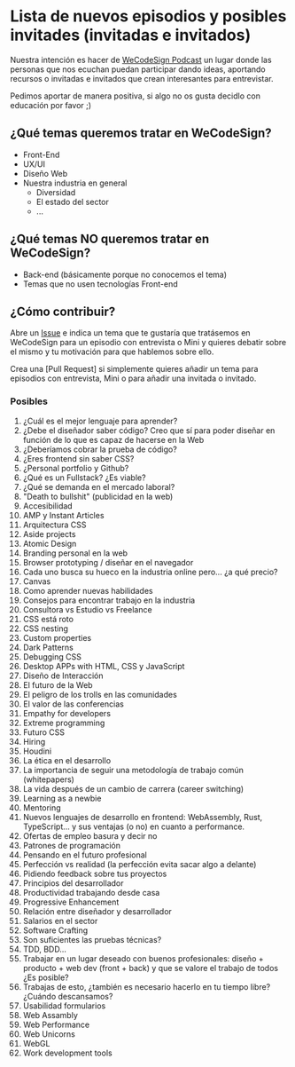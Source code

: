 # Lista de nuevos episodios y posibles invitades (invitadas e invitados)

Nuestra intención es hacer de [WeCodeSign Podcast](http://wecodesignpodcast.com/) un lugar donde las personas que nos ecuchan puedan participar dando ideas, aportando recursos o invitadas e invitados que crean interesantes para entrevistar.

Pedimos aportar de manera positiva, si algo no os gusta decidlo con educación por favor ;)

## ¿Qué temas queremos tratar en WeCodeSign?

+ Front-End
+ UX/UI
+ Diseño Web
+ Nuestra industria en general
  + Diversidad
  + El estado del sector
  + ...

## ¿Qué temas NO queremos tratar en WeCodeSign?

+ Back-end (básicamente porque no conocemos el tema)
+ Temas que no usen tecnologías Front-end

## ¿Cómo contribuir?

Abre un [Issue](https://github.com/WeCodeSign/nuevos-episodios-e-invitades/issues) e indica un tema que te gustaría que tratásemos en WeCodeSign para un episodio con entrevista o Mini y quieres debatir sobre el mismo y tu motivación para que hablemos sobre ello.

Crea una [Pull Request] si simplemente quieres añadir un tema para episodios con entrevista, Mini o para añadir una invitada o invitado.

### Posibles

1. ¿Cuál es el mejor lenguaje para aprender?
1. ¿Debe el diseñador saber código? Creo que sí para poder diseñar en función de lo que es capaz de hacerse en la Web
1. ¿Deberíamos cobrar la prueba de código?
1. ¿Eres frontend sin saber CSS?
1. ¿Personal portfolio y Github?
1. ¿Qué es un Fullstack? ¿Es viable?
1. ¿Qué se demanda en el mercado laboral?
1. "Death to bullshit" (publicidad en la web)
1. Accesibilidad
1. AMP y Instant Articles
1. Arquitectura CSS
1. Aside projects
1. Atomic Design
1. Branding personal en la web
1. Browser prototyping / diseñar en el navegador
1. Cada uno busca su hueco en la industria online pero... ¿a qué precio?
1. Canvas
1. Como aprender nuevas habilidades
1. Consejos para encontrar trabajo en la industria
1. Consultora vs Estudio vs Freelance
1. CSS está roto
1. CSS nesting
1. Custom properties
1. Dark Patterns
1. Debugging CSS
1. Desktop APPs with HTML, CSS y JavaScript
1. Diseño de Interacción
1. El futuro de la Web
1. El peligro de los trolls en las comunidades
1. El valor de las conferencias
1. Empathy for developers
1. Extreme programming
1. Futuro CSS
1. Hiring
1. Houdini
1. La ética en el desarrollo
1. La importancia de seguir una metodología de trabajo común (whitepapers)
1. La vida después de un cambio de carrera (career switching)
1. Learning as a newbie
1. Mentoring
1. Nuevos lenguajes de desarrollo en frontend: WebAssembly, Rust, TypeScript... y sus ventajas (o no) en cuanto a performance.
1. Ofertas de empleo basura y decir no
1. Patrones de programación
1. Pensando en el futuro profesional
1. Perfección vs realidad (la perfección evita sacar algo a delante)
1. Pidiendo feedback sobre tus proyectos
1. Principios del desarrollador
1. Productividad trabajando desde casa
1. Progressive Enhancement
1. Relación entre diseñador y desarrollador
1. Salarios en el sector
1. Software Crafting
1. Son suficientes las pruebas técnicas?
1. TDD, BDD...
1. Trabajar en un lugar deseado con buenos profesionales: diseño + producto + web dev (front + back) y que se valore el trabajo de todos ¿Es posible?
1. Trabajas de esto, ¿también es necesario hacerlo en tu tiempo libre? ¿Cuándo descansamos?
1. Usabilidad formularios
1. Web Assambly
1. Web Performance
1. Web Unicorns
1. WebGL
1. Work development tools

